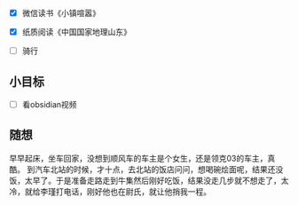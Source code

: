- [x] 微信读书《小镇喧嚣》
- [x] 纸质阅读《中国国家地理山东》
- [ ] 骑行


## 小目标
- [ ] 看obsidian视频

## 随想
早早起床，坐车回家，没想到顺风车的车主是个女生，还是领克03的车主，真酷。
到汽车北站的时候，才十点，去北站的饭店问问，想喝碗烩面呢，结果还没饭，太早了。于是准备走路走到牛集然后刚好吃饭，结果没走几步就不想走了，太冷，就给李瑾打电话，刚好他也在尉氏，就让他捎我一程。